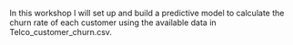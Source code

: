 In this workshop I will set up and build a predictive model to calculate the churn rate of each customer using the available data in Telco_customer_churn.csv.
